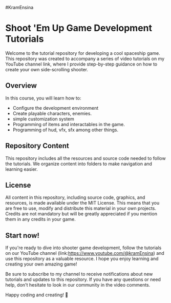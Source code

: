 #KramEnsina
# Shoot 'Em Up Game Development Tutorials 

Welcome to the tutorial repository for developing a cool spaceship game. This repository was created to accompany a series of video tutorials on my YouTube channel link, where I provide step-by-step guidance on how to create your own side-scrolling shooter.

## Overview

In this course, you will learn how to:

- Configure the development environment
- Create playable characters, enemies.
- simple customization system
- Programming of items and interactables in the game.
- Programming of hud, vfx, sfx among other things.

## Repository Content

This repository includes all the resources and source code needed to follow the tutorials. We organize content into folders to make navigation and learning easier.

## License

All content in this repository, including source code, graphics, and resources, is made available under the MIT License. This means that you are free to use, modify and distribute this material in your own projects. Credits are not mandatory but will be greatly appreciated if you mention them in any credits in your game.

## Start now!

If you're ready to dive into shooter game development, follow the tutorials on our YouTube channel (link:https://www.youtube.com/@kramEnsina) and use this repository as a valuable resource. I hope you enjoy learning and creating your own amazing game!

Be sure to subscribe to my channel to receive notifications about new tutorials and updates to this repository. If you have any questions or need help, don't hesitate to look in our community in the video comments.

Happy coding and creating! 🚀
